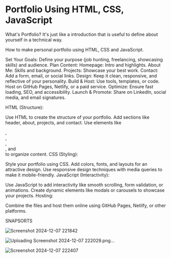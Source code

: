 # Portfolio Using HTML, CSS, JavaScript

What's Portfolio?
It's just like a introduction that is useful to define about yourself in a technical way.

How to make personal portfolio using HTML, CSS and JavaScript.

Set Your Goals: Define your purpose (job hunting, freelancing, showcasing skills) and audience.
Plan Content:
Homepage: Intro and highlights.
About Me: Skills and background.
Projects: Showcase your best work.
Contact: Add a form, email, or social links.
Design: Keep it clean, responsive, and reflective of your personality.
Build & Host: Use tools, templates, or code. Host on GitHub Pages, Netlify, or a paid service.
Optimize: Ensure fast loading, SEO, and accessibility.
Launch & Promote: Share on LinkedIn, social media, and email signatures.

HTML (Structure):

Use HTML to create the structure of your portfolio.
Add sections like header, about, projects, and contact.
Use elements like <nav>, <section>, <div>, <form>, and <footer> to organize content.
CSS (Styling):

Style your portfolio using CSS.
Add colors, fonts, and layouts for an attractive design.
Use responsive design techniques with media queries to make it mobile-friendly.
JavaScript (Interactivity):

Use JavaScript to add interactivity like smooth scrolling, form validation, or animations.
Create dynamic elements like modals or carousels to showcase your projects.
Hosting:

Combine the files and host them online using GitHub Pages, Netlify, or other platforms.

SNAPSORTS

![Screenshot 2024-12-07 221842](https://github.com/user-attachments/assets/ed22162e-1e2e-4eaa-b6dc-3e3816ceff69)



![Uploading Screenshot 2024-12-07 222029.png…]()



![Screenshot 2024-12-07 222407](https://github.com/user-attachments/assets/09a2cd87-0775-4dfe-9628-2db27c43aa74)


